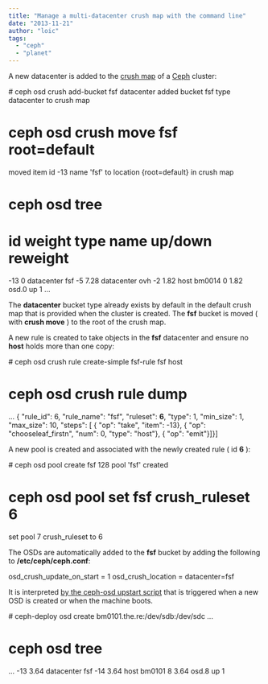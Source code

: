 ```yaml
---
title: "Manage a multi-datacenter crush map with the command line"
date: "2013-11-21"
author: "loic"
tags: 
  - "ceph"
  - "planet"
---
```


A new datacenter is added to the [crush map](http://ceph.com/docs/master/rados/operations/crush-map/) of a [Ceph](http://ceph.com/) cluster:

\# ceph osd crush add-bucket fsf datacenter
added bucket fsf type datacenter to crush map
# ceph osd crush move fsf root=default
moved item id -13 name 'fsf' to location {root=default} in crush map
# ceph osd tree
# id    weight  type name       up/down reweight
-13     0               datacenter fsf
-5      7.28            datacenter ovh
-2      1.82                    host bm0014
0       1.82                            osd.0   up      1
...

The **datacenter** bucket type already exists by default in the default crush map that is provided when the cluster is created. The **fsf** bucket is moved ( with **crush move** ) to the root of the crush map.  
  
A new rule is created to take objects in the **fsf** datacenter and ensure no **host** holds more than one copy:

\# ceph osd crush rule create-simple fsf-rule fsf host
# ceph osd crush rule dump
...
    { "rule\_id": 6,
      "rule\_name": "fsf",
      "ruleset": **6**,
      "type": 1,
      "min\_size": 1,
      "max\_size": 10,
      "steps": \[
            { "op": "take",
              "item": -13},
            { "op": "chooseleaf\_firstn",
              "num": 0,
              "type": "host"},
            { "op": "emit"}\]}\]

A new pool is created and associated with the newly created rule ( id **6** ):

\# ceph osd pool create fsf 128
pool 'fsf' created
# ceph osd pool set fsf crush\_ruleset 6
set pool 7 crush\_ruleset to 6

The OSDs are automatically added to the **fsf** bucket by adding the following to **/etc/ceph/ceph.conf**:

osd\_crush\_update\_on\_start = 1
osd\_crush\_location = datacenter=fsf

It is interpreted [by the ceph-osd upstart script](https://github.com/ceph/ceph/blob/v0.67.4/src/upstart/ceph-osd.conf#L19) that is triggered when a new OSD is created or when the machine boots.

\# ceph-deploy osd create bm0101.the.re:/dev/sdb:/dev/sdc
...
# ceph osd tree
...
-13     3.64            datacenter fsf
-14     3.64                    host bm0101
8       3.64                            osd.8   up      1
